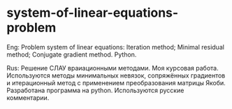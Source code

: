 # system-of-linear-equations-problem
Eng: 
Problem system of linear equations: Iteration method; Minimal residual method; Conjugate gradient method. Python. 

Rus: 
Решение СЛАУ враиационными методами. Моя курсовая работа. Используются методы минимальных невязок, сопряжённых градиентов и итерационный метод с применением преобразования матрицы Якоби. Разработана программа на python. Используются русские комментарии. 
